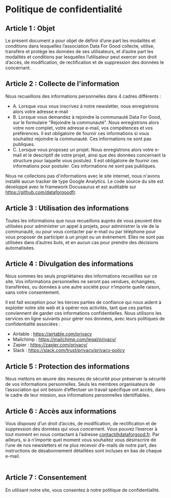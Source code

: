 # Politique de confidentialité

## Article 1 : Objet
Le présent document a pour objet de définir d’une part les modalités et conditions dans lesquelles l’association Data For Good collecte, utilise, transfère et protège les données de ses utilisateurs, et d’autre part les modalités et conditions par lesquelles l’utilisateur peut exercer son droit d’accès, de modification, de rectification et de suppression des données le concernant.

## Article 2 : Collecte de l'information
Nous recueillons des informations personnelles dans 4 cadres différents : 
- A. Lorsque vous vous inscrivez à notre newsletter, nous enregistrons alors votre adresse e-mail
- B. Lorsque vous demandez à rejoindre la communauté Data For Good, sur le formulaire "Rejoindre la communauté". Nous enregistrons alors votre nom complet, votre adresse e-mail, vos compétences et vos préférences. Il est obligatoire de fournir ces informations si vous souhaitez rejoindre la communauté. Ces informations ne sont pas publiques.
- C. Lorsque vous proposez un projet. Nous enregistrons alors votre e-mail et le descriptif de votre projet, ainsi que des données concernant la structure pour laquelle vous postulez. Il est obligatoire de fournir ces informations pour postuler. Ces informations ne sont pas publiques.

Nous ne collectons pas d'informations avec le site internet, nous n'avons installé aucun tracker de type Google Analytics. Le code source du site est développé avec le framework Docusaurus et est auditable sur https://github.com/dataforgoodfr. 

## Article 3 : Utilisation des informations
Toutes les informations que nous recueillons auprès de vous peuvent être utilisées pour administrer un appel à projets, pour administrer la vie de la communauté, ou pour vous contacter par e-mail ou par téléphone pour vous proposer de participer à un projet ou un évènement.
Elles ne sont pas utilisées dans d’autres buts, et en aucun cas pour prendre des décisions automatisées.
‍
## Article 4 : Divulgation des informations
Nous sommes les seuls propriétaires des informations recueillies sur ce site. Vos informations personnelles ne seront pas vendues, échangées, transférées, ou données à une autre société pour n’importe quelle raison, sans votre consentement.

Il est fait exception pour les tierces parties de confiance qui nous aident à exploiter notre site web et à opérer nos activités, tant que ces parties conviennent de garder ces informations confidentielles. Nous utilisons les services en ligne suivants pour gérer nos données, avec leurs politiques de confidentialité associées :

- Airtable : https://airtable.com/privacy 
- Mailchimp : https://mailchimp.com/legal/privacy/ 
- Zapier : https://zapier.com/privacy/ 
- Slack : https://slack.com/trust/privacy/privacy-policy

## Article 5 : Protection des informations
Nous mettons en œuvre des mesures de sécurité pour préserver la sécurité de vos informations personnelles. Seuls les membres organisateurs de l’association qui ont besoin d’effectuer un travail spécifique ont accès, dans le cadre de leur mission, aux informations personnelles identifiables. 

## Article 6 : Accès aux informations
Vous disposez d’un droit d’accès, de modification, de rectification et de suppression des données qui vous concernent. Vous pouvez l’exercer à tout moment en nous contactant à l’adresse contact@dataforgood.fr.
Par ailleurs, si à n’importe quel moment vous souhaitez vous désinscrire de l’une de nos newsletters et ne plus recevoir d’e-mails de notre part, des instructions de désabonnement détaillées sont incluses en bas de chaque e-mail.   
‍
## Article 7 : Consentement
En utilisant notre site, vous consentez à notre politique de confidentialité.